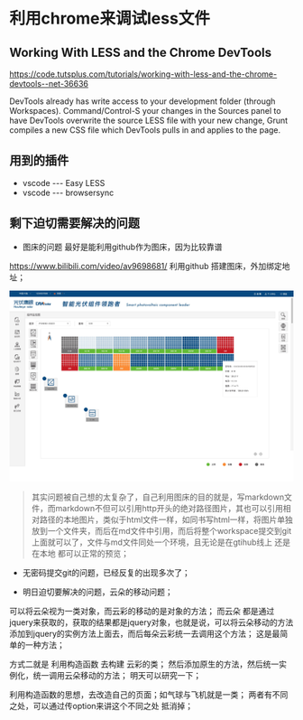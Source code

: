 # 利用chrome来调试less文件

## Working With LESS and the Chrome DevTools

https://code.tutsplus.com/tutorials/working-with-less-and-the-chrome-devtools--net-36636

DevTools already has write access to your development folder (through Workspaces). Command/Control-S your changes in the Sources panel to have DevTools overwrite the source LESS file with your new change, Grunt compiles a new CSS file which DevTools pulls in and applies to the page.

## 用到的插件

* vscode --- Easy LESS
* vscode --- browsersync


## 剩下迫切需要解决的问题

* 图床的问题 最好是能利用github作为图床，因为比较靠谱

https://www.bilibili.com/video/av9698681/ 利用github 搭建图床，外加绑定地址；

![组件监控图](./images/4组件监控.jpg)

> 其实问题被自己想的太复杂了，自己利用图床的目的就是，写markdown文件，而markdown不但可以引用http开头的绝对路径图片，其也可以引用相对路径的本地图片，类似于html文件一样，如同书写html一样，将图片单独放到一个文件夹，而后在md文件中引用，而后将整个workspace提交到git上面就可以了，文件与md文件同处一个环境，且无论是在gtihub线上 还是在本地 都可以正常的预览；

* 无密码提交git的问题，已经反复的出现多次了；

* 明日迫切要解决的问题，云朵的移动问题；

可以将云朵视为一类对象，而云彩的移动的是对象的方法；
而云朵 都是通过jquery来获取的，获取的结果都是jquery对象，也就是说，可以将云朵移动的方法添加到jquery的实例方法上面去，而后每朵云彩统一去调用这个方法； 这是最简单的一种方法；

方式二就是 利用构造函数 去构建 云彩的类； 然后添加原生的方法，然后统一实例化，统一调用云朵移动的方法； 明天可以研究一下；

利用构造函数的思想，去改造自己的页面；如气球与飞机就是一类； 两者有不同之处，可以通过传option来讲这个不同之处 抵消掉；